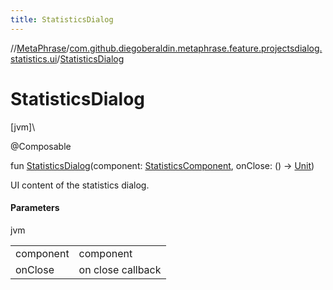 ```yaml
---
title: StatisticsDialog
---
```

//[MetaPhrase](../../index.html)/[com.github.diegoberaldin.metaphrase.feature.projectsdialog.statistics.ui](index.html)/[StatisticsDialog](-statistics-dialog.html)



# StatisticsDialog



[jvm]\




@Composable



fun [StatisticsDialog](-statistics-dialog.html)(component: [StatisticsComponent](../com.github.diegoberaldin.metaphrase.feature.projectsdialog.statistics.presentation/-statistics-component/index.html), onClose: () -&gt; [Unit](https://kotlinlang.org/api/latest/jvm/stdlib/kotlin/-unit/index.html))



UI content of the statistics dialog.



#### Parameters


jvm

| | |
|---|---|
| component | component |
| onClose | on close callback |




